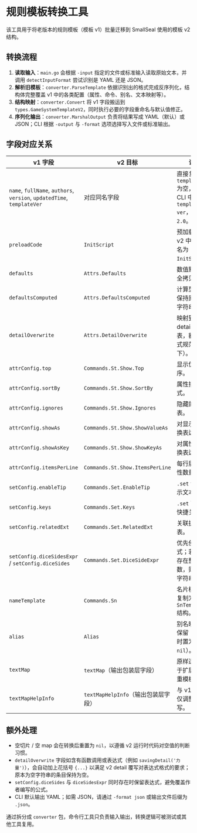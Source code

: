 # 规则模板转换工具

该工具用于将老版本的规则模板（模板 v1）批量迁移到 SmallSeal 使用的模板 v2 结构。

## 转换流程
1. **读取输入**：`main.go` 会根据 `-input` 指定的文件或标准输入读取原始文本，并调用 `detectInputFormat` 尝试识别是 YAML 还是 JSON。
2. **解析旧模板**：`converter.ParseTemplate` 依据识别出的格式完成反序列化，结构体完整覆盖 v1 中的各类配置（属性、命令、别名、文本映射等）。
3. **结构映射**：`converter.Convert` 将 v1 字段搬运到 `types.GameSystemTemplateV2`，同时执行必要的字段重命名与默认值修正。
4. **序列化输出**：`converter.MarshalOutput` 负责将结果写成 YAML（默认）或 JSON；CLI 根据 `-output` 与 `-format` 选项选择写入文件或标准输出。

## 字段对应关系
| v1 字段 | v2 目标 | 说明 |
|---------|---------|------|
| `name`, `fullName`, `authors`, `version`, `updatedTime`, `templateVer` | 对应同名字段 | 直接复制；若 `templateVer` 为空，则使用 CLI 中的 `-template-ver`，默认 `2.0`。
| `preloadCode` | `InitScript` | 预加载脚本在 v2 中统一命名为 `InitScript`。
| `defaults` | `Attrs.Defaults` | 数值默认值完全拷贝。
| `defaultsComputed` | `Attrs.DefaultsComputed` | 计算型默认值保持原表达式字符串。
| `detailOverwrite` | `Attrs.DetailOverwrite` | 映射到 v2 的 detail 重写表，额外做格式规范化（见下）。
| `attrConfig.top` | `Commands.St.Show.Top` | 显示优先级顺序。
| `attrConfig.sortBy` | `Commands.St.Show.SortBy` | 属性排序方式。
| `attrConfig.ignores` | `Commands.St.Show.Ignores` | 隐藏的属性列表。
| `attrConfig.showAs` | `Commands.St.Show.ShowValueAs` | 对显示值的替换表达式。
| `attrConfig.showAsKey` | `Commands.St.Show.ShowKeyAs` | 对属性名的替换表达式。
| `attrConfig.itemsPerLine` | `Commands.St.Show.ItemsPerLine` | 每行展示的属性数量。
| `setConfig.enableTip` | `Commands.Set.EnableTip` | `.set` 命令提示文本。
| `setConfig.keys` | `Commands.Set.Keys` | `.set` 可用的快捷关键词。
| `setConfig.relatedExt` | `Commands.Set.RelatedExt` | 关联扩展列表。
| `setConfig.diceSidesExpr` / `setConfig.diceSides` | `Commands.Set.DiceSideExpr` | 优先使用表达式；若为空且存在整数面数，则转换为字符串写入。
| `nameTemplate` | `Commands.Sn` | 名片模板键值复制为 `SnTemplate` 结构。
| `alias` | `Alias` | 别名映射直接保留（空映射时置为 `nil`）。
| `textMap` | `textMap`（输出包装层字段） | 原样透传，便于扩展保留权重模板。
| `textMapHelpInfo` | `textMapHelpInfo`（输出包装层字段） | 与 v1 相同，仅调整大小写。

## 额外处理
- 空切片 / 空 map 会在转换后重置为 `nil`，以遵循 v2 运行时代码对空值的判断习惯。
- `detailOverwrite` 字段如含有函数调用或表达式（例如 `savingDetail('力量')`），会自动加上花括号 `{...}` 以满足 v2 detail 覆写对表达式格式的要求；原本为空字符串的条目保持为空。
- `setConfig.diceSides` 与 `diceSidesExpr` 同时存在时保留表达式，避免覆盖作者编写的公式。
- CLI 默认输出 YAML；如需 JSON，请通过 `-format json` 或输出文件后缀为 `.json`。

通过拆分成 `converter` 包，命令行工具只负责输入输出，转换逻辑可被测试或其他工具复用。
